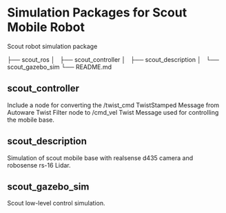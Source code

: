 # Simulation Packages for Scout Mobile Robot
Scout robot simulation package

├── scout_ros
│   ├── scout_controller
│   ├── scout_description
│   └── scout_gazebo_sim
└── README.md


## scout_controller

Include a node for converting the /twist_cmd TwistStamped Message from Autoware Twist Filter node to /cmd_vel Twist Message used for controlling the mobile base.

## scout_description

Simulation of scout mobile base with realsense d435 camera and robosense rs-16 Lidar.

## scout_gazebo_sim

Scout low-level control simulation.
